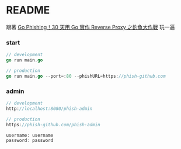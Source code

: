 # README

跟著 [Go Phishing！30 天用 Go 實作 Reverse Proxy 之釣魚大作戰](https://ithelp.ithome.com.tw/users/20107714/ironman/1769) 玩一遍

### start

```go
// development
go run main.go

// production
go run main.go --port=:80 --phishURL=https://phish-github.com
```

### admin

```go
// development
http://localhost:8080/phish-admin

// production
https://phish-github.com/phish-admin
```

```go
username: username
password: password
```


